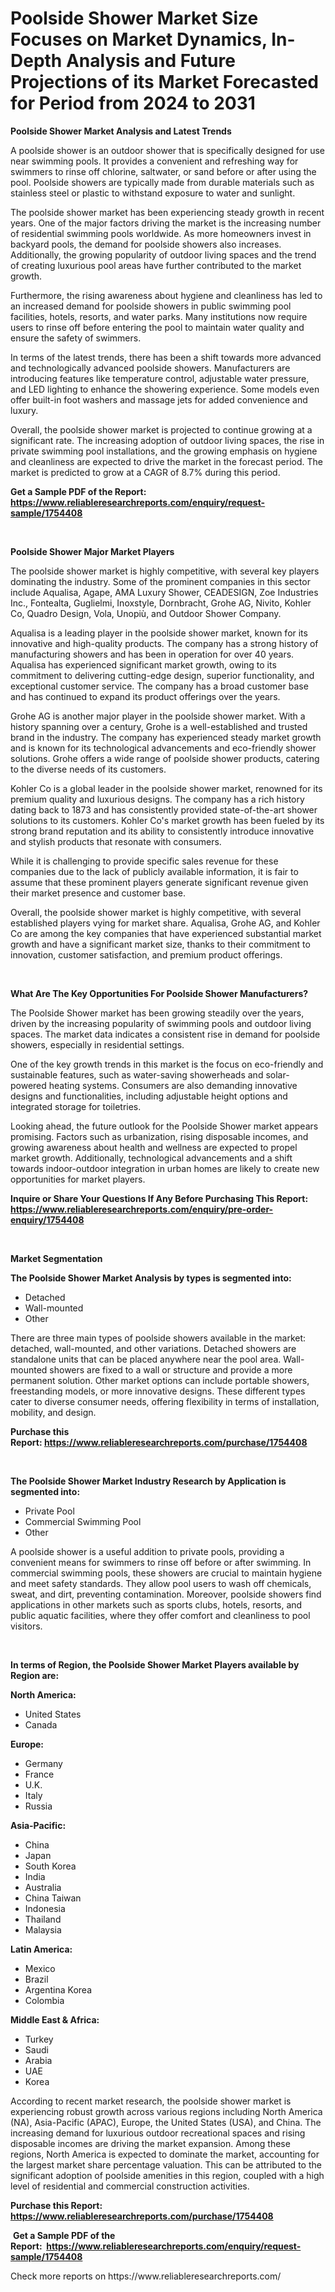 <p><h1>Poolside Shower Market Size Focuses on Market Dynamics, In-Depth Analysis and Future Projections of its Market Forecasted for Period from 2024 to 2031</h1></p><p><strong>Poolside Shower Market Analysis and Latest Trends</strong></p>
<p><p>A poolside shower is an outdoor shower that is specifically designed for use near swimming pools. It provides a convenient and refreshing way for swimmers to rinse off chlorine, saltwater, or sand before or after using the pool. Poolside showers are typically made from durable materials such as stainless steel or plastic to withstand exposure to water and sunlight.</p><p>The poolside shower market has been experiencing steady growth in recent years. One of the major factors driving the market is the increasing number of residential swimming pools worldwide. As more homeowners invest in backyard pools, the demand for poolside showers also increases. Additionally, the growing popularity of outdoor living spaces and the trend of creating luxurious pool areas have further contributed to the market growth.</p><p>Furthermore, the rising awareness about hygiene and cleanliness has led to an increased demand for poolside showers in public swimming pool facilities, hotels, resorts, and water parks. Many institutions now require users to rinse off before entering the pool to maintain water quality and ensure the safety of swimmers.</p><p>In terms of the latest trends, there has been a shift towards more advanced and technologically advanced poolside showers. Manufacturers are introducing features like temperature control, adjustable water pressure, and LED lighting to enhance the showering experience. Some models even offer built-in foot washers and massage jets for added convenience and luxury.</p><p>Overall, the poolside shower market is projected to continue growing at a significant rate. The increasing adoption of outdoor living spaces, the rise in private swimming pool installations, and the growing emphasis on hygiene and cleanliness are expected to drive the market in the forecast period. The market is predicted to grow at a CAGR of 8.7% during this period.</p></p>
<p><strong>Get a Sample PDF of the Report:&nbsp; <a href="https://www.reliableresearchreports.com/enquiry/request-sample/1754408">https://www.reliableresearchreports.com/enquiry/request-sample/1754408</a></strong></p>
<p>&nbsp;</p>
<p><strong>Poolside Shower Major Market Players</strong></p>
<p><p>The poolside shower market is highly competitive, with several key players dominating the industry. Some of the prominent companies in this sector include Aqualisa, Agape, AMA Luxury Shower, CEADESIGN, Zoe Industries Inc., Fontealta, Guglielmi, Inoxstyle, Dornbracht, Grohe AG, Nivito, Kohler Co, Quadro Design, Vola, Unopiù, and Outdoor Shower Company.</p><p>Aqualisa is a leading player in the poolside shower market, known for its innovative and high-quality products. The company has a strong history of manufacturing showers and has been in operation for over 40 years. Aqualisa has experienced significant market growth, owing to its commitment to delivering cutting-edge design, superior functionality, and exceptional customer service. The company has a broad customer base and has continued to expand its product offerings over the years.</p><p>Grohe AG is another major player in the poolside shower market. With a history spanning over a century, Grohe is a well-established and trusted brand in the industry. The company has experienced steady market growth and is known for its technological advancements and eco-friendly shower solutions. Grohe offers a wide range of poolside shower products, catering to the diverse needs of its customers.</p><p>Kohler Co is a global leader in the poolside shower market, renowned for its premium quality and luxurious designs. The company has a rich history dating back to 1873 and has consistently provided state-of-the-art shower solutions to its customers. Kohler Co's market growth has been fueled by its strong brand reputation and its ability to consistently introduce innovative and stylish products that resonate with consumers.</p><p>While it is challenging to provide specific sales revenue for these companies due to the lack of publicly available information, it is fair to assume that these prominent players generate significant revenue given their market presence and customer base.</p><p>Overall, the poolside shower market is highly competitive, with several established players vying for market share. Aqualisa, Grohe AG, and Kohler Co are among the key companies that have experienced substantial market growth and have a significant market size, thanks to their commitment to innovation, customer satisfaction, and premium product offerings.</p></p>
<p>&nbsp;</p>
<p><strong>What Are The Key Opportunities For Poolside Shower Manufacturers?</strong></p>
<p><p>The Poolside Shower market has been growing steadily over the years, driven by the increasing popularity of swimming pools and outdoor living spaces. The market data indicates a consistent rise in demand for poolside showers, especially in residential settings.</p><p>One of the key growth trends in this market is the focus on eco-friendly and sustainable features, such as water-saving showerheads and solar-powered heating systems. Consumers are also demanding innovative designs and functionalities, including adjustable height options and integrated storage for toiletries.</p><p>Looking ahead, the future outlook for the Poolside Shower market appears promising. Factors such as urbanization, rising disposable incomes, and growing awareness about health and wellness are expected to propel market growth. Additionally, technological advancements and a shift towards indoor-outdoor integration in urban homes are likely to create new opportunities for market players.</p></p>
<p><strong>Inquire or Share Your Questions If Any Before Purchasing This Report: <a href="https://www.reliableresearchreports.com/enquiry/pre-order-enquiry/1754408">https://www.reliableresearchreports.com/enquiry/pre-order-enquiry/1754408</a></strong></p>
<p>&nbsp;</p>
<p><strong>Market Segmentation</strong></p>
<p><strong>The Poolside Shower Market Analysis by types is segmented into:</strong></p>
<p><ul><li>Detached</li><li>Wall-mounted</li><li>Other</li></ul></p>
<p><p>There are three main types of poolside showers available in the market: detached, wall-mounted, and other variations. Detached showers are standalone units that can be placed anywhere near the pool area. Wall-mounted showers are fixed to a wall or structure and provide a more permanent solution. Other market options can include portable showers, freestanding models, or more innovative designs. These different types cater to diverse consumer needs, offering flexibility in terms of installation, mobility, and design.</p></p>
<p><strong>Purchase this Report:&nbsp;<a href="https://www.reliableresearchreports.com/purchase/1754408">https://www.reliableresearchreports.com/purchase/1754408</a></strong></p>
<p>&nbsp;</p>
<p><strong>The Poolside Shower Market Industry Research by Application is segmented into:</strong></p>
<p><ul><li>Private Pool</li><li>Commercial Swimming Pool</li><li>Other</li></ul></p>
<p><p>A poolside shower is a useful addition to private pools, providing a convenient means for swimmers to rinse off before or after swimming. In commercial swimming pools, these showers are crucial to maintain hygiene and meet safety standards. They allow pool users to wash off chemicals, sweat, and dirt, preventing contamination. Moreover, poolside showers find applications in other markets such as sports clubs, hotels, resorts, and public aquatic facilities, where they offer comfort and cleanliness to pool visitors.</p></p>
<p>&nbsp;</p>
<p><strong>In terms of Region, the Poolside Shower Market Players available by Region are:</strong></p>
<p>
    <p> <strong> North America: </strong>
        <ul>
            <li>United States</li>
            <li>Canada</li>
        </ul>
        </p> 
    <p> <strong> Europe: </strong>
        <ul>
            <li>Germany</li>
            <li>France</li>
            <li>U.K.</li>
            <li>Italy</li>
            <li>Russia</li>
        </ul>
        </p> 
    <p> <strong> Asia-Pacific: </strong>
        <ul>
            <li>China</li>
            <li>Japan</li>
            <li>South Korea</li>
            <li>India</li>
            <li>Australia</li>
            <li>China Taiwan</li>
            <li>Indonesia</li>
            <li>Thailand</li>
            <li>Malaysia</li>
        </ul>
        </p> 
    <p> <strong> Latin America: </strong>
        <ul>
            <li>Mexico</li>
            <li>Brazil</li>
            <li>Argentina Korea</li>
            <li>Colombia</li>
        </ul>
        </p> 
    <p> <strong> Middle East & Africa: </strong>
        <ul>
            <li>Turkey</li>
            <li>Saudi</li>
            <li>Arabia</li>
            <li>UAE</li>
            <li>Korea</li>
        </ul>
    </p>
    </p>
<p><p>According to recent market research, the poolside shower market is experiencing robust growth across various regions including North America (NA), Asia-Pacific (APAC), Europe, the United States (USA), and China. The increasing demand for luxurious outdoor recreational spaces and rising disposable incomes are driving the market expansion. Among these regions, North America is expected to dominate the market, accounting for the largest market share percentage valuation. This can be attributed to the significant adoption of poolside amenities in this region, coupled with a high level of residential and commercial construction activities.</p></p>
<p><strong>Purchase this Report: <a href="https://www.reliableresearchreports.com/purchase/1754408">https://www.reliableresearchreports.com/purchase/1754408</a></strong></p>
<p>&nbsp;<strong>Get a Sample PDF of the Report:&nbsp;&nbsp;<a href="https://www.reliableresearchreports.com/enquiry/request-sample/1754408">https://www.reliableresearchreports.com/enquiry/request-sample/1754408</a></strong></p>
<p><strong></strong></p>
<p>Check more reports on https://www.reliableresearchreports.com/</p>
